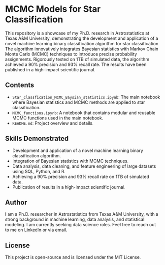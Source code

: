 # MCMC Models for Star Classification

This repository is a showcase of my Ph.D. research in Astrostatistics at Texas A&M University, demonstrating the development and application of a novel machine learning binary classification algorithm for star classification. The algorithm innovatively integrates Bayesian statistics with Markov Chain Monte Carlo (MCMC) techniques to introduce precise probability assignments. Rigorously tested on 1TB of simulated data, the algorithm achieved a 90% precision and 93% recall rate. The results have been published in a high-impact scientific journal.

## Contents

- `Star_classfication_MCMC_Baysian_statistics.ipynb`: The main notebook where Bayesian statistics and MCMC methods are applied to star classification.
- `MCMC_functions.ipynb`: A notebook that contains modular and reusable MCMC functions used in the main notebook.
- `README.md`: Project overview and details.

## Skills Demonstrated

- Development and application of a novel machine learning binary classification algorithm.
- Integration of Bayesian statistics with MCMC techniques.
- Data analysis, data cleaning, and feature engineering of large datasets using SQL, Python, and R.
- Achieving a 90% precision and 93% recall rate on 1TB of simulated data.
- Publication of results in a high-impact scientific journal.

## Author

I am a Ph.D. researcher in Astrostatistics from Texas A&M University, with a strong background in machine learning, data analysis, and statistical modeling. I am currently seeking data science roles. Feel free to reach out to me on LinkedIn or via email.

## License

This project is open-source and is licensed under the MIT License.

